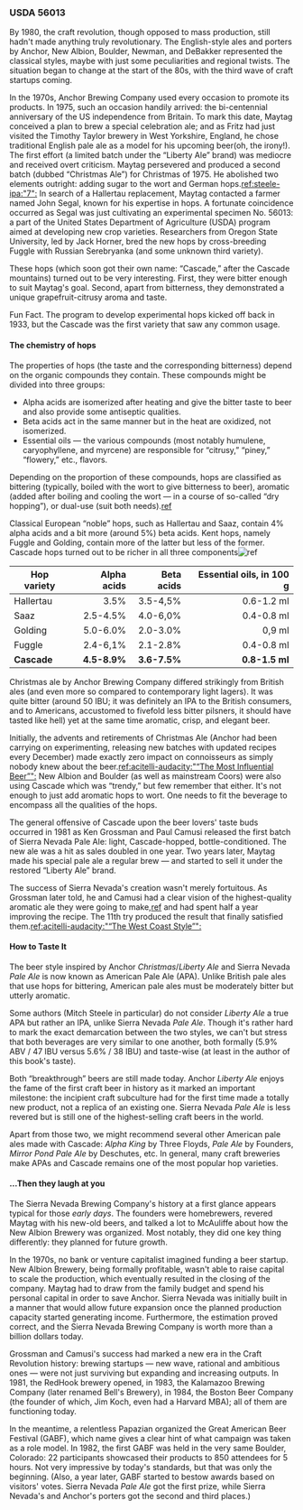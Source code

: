 ### USDA 56013

By 1980, the craft revolution, though opposed to mass production, still hadn't made anything truly revolutionary. The English-style ales and porters by Anchor, New Albion, Boulder, Newman, and DeBakker represented the classical styles, maybe with just some peculiarities and regional twists. The situation began to change at the start of the 80s, with the third wave of craft startups coming.

In the 1970s, Anchor Brewing Company used every occasion to promote its products.  In 1975, such an occasion handily arrived: the bi-centennial anniversary of the US independence from Britain. To mark this date, Maytag conceived a plan to brew a special celebration ale; and as Fritz had just visited the Timothy Taylor brewery in West Yorkshire, England, he chose traditional English pale ale as a model for his upcoming beer(oh, the irony!). The first effort (a limited batch under the “Liberty Ale” brand) was mediocre and received overt criticism. Maytag persevered and produced a second batch (dubbed “Christmas Ale”) for Christmas of 1975. He abolished two elements outright: adding sugar to the wort and German hops.[ref:steele-ipa:"7":]() In search of a Hallertau replacement, Maytag contacted a farmer named John Segal, known for his expertise in hops. A fortunate coincidence occurred as Segal was just cultivating an experimental specimen No. 56013: a part of the United States Department of Agriculture (USDA) program aimed at developing new crop varieties. Researchers from Oregon State University, led by Jack Horner, bred the new hops by cross-breeding Fuggle with Russian Serebryanka (and some unknown third variety).

These hops (which soon got their own name: “Cascade,” after the Cascade mountains) turned out to be very interesting. First, they were bitter enough to suit Maytag's goal. Second, apart from bitterness, they demonstrated a unique grapefruit-citrusy aroma and taste.

Fun Fact. The program to develop experimental hops kicked off back in 1933, but the Cascade was the first variety that saw any common usage.

#### The chemistry of hops

The properties of hops (the taste and the corresponding bitterness) depend on the organic compounds they contain. These compounds might be divided into three groups:
  * Alpha acids are isomerized after heating and give the bitter taste to beer and also provide some antiseptic qualities.
  * Beta acids act in the same manner but in the heat are oxidized, not isomerized.
  * Essential oils — the various compounds (most notably humulene, caryophyllene, and myrcene) are responsible for “citrusy,” “piney,” “flowery,” etc., flavors.

Depending on the proportion of these compounds, hops are classified as bittering (typically, boiled with the wort to give bitterness to beer), aromatic (added after boiling and cooling the wort — in a course of so-called “dry hopping”), or dual-use (suit both needs).[ref](https://beermaverick.com/types-of-hops-aroma-noble-bittering-dual-purpose/)

Classical European “noble” hops, such as Hallertau and Saaz, contain 4% alpha acids and a bit more (around 5%) beta acids. Kent hops, namely Fuggle and Golding, contain more of the latter but less of the former. Cascade hops turned out to be richer in all three components![ref](http://www.hopslist.com/)

| Hop variety | Alpha acids   | Beta acids   | Essential oils, in 100 g   |
|-------------|--------------:|-------------:|-------------------------:|
| Hallertau   | 3.5%          | 3.5-4,5%     | 0.6-1.2 ml |
| Saaz        | 2.5-4.5%      | 4.0-6,0%     | 0.4-0.8 ml |
| Golding     | 5.0-6.0%      | 2.0-3.0%     | 0,9 ml     |
| Fuggle      | 2.4-6,1%      | 2.1-2.8%     | 0.4-0.8 ml |
| **Cascade** | **4.5-8.9%**  | **3.6-7.5%** | **0.8-1.5 ml** |

Christmas ale by Anchor Brewing Company differed strikingly from British ales (and even more so compared to contemporary light lagers). It was quite bitter (around 50 IBU; it was definitely an IPA to the British consumers, and to Americans, accustomed to fivefold less bitter pilsners, it should have tasted like hell) yet at the same time aromatic, crisp, and elegant beer.

Initially, the advents and retirements of Christmas Ale (Anchor had been carrying on experimenting, releasing new batches with updated recipes every December) made exactly zero impact on connoisseurs as simply nobody knew about the beer.[ref:acitelli-audacity:"“The Most Influential Beer”":]() New Albion and Boulder (as well as mainstream Coors) were also using Cascade which was “trendy,” but few remember that either. It's not enough to just add aromatic hops to wort. One needs to fit the beverage to encompass all the qualities of the hops.

The general offensive of Cascade upon the beer lovers' taste buds occurred in 1981 as Ken Grossman and Paul Camusi released the first batch of Sierra Nevada Pale Ale: light, Cascade-hopped, bottle-conditioned. The new ale was a hit as sales doubled in one year. Two years later, Maytag made his special pale ale a regular brew — and started to sell it under the restored “Liberty Ale” brand.

The success of Sierra Nevada's creation wasn't merely fortuitous. As Grossman later told, he and Camusi had a clear vision of the highest-quality aromatic ale they were going to make,[ref](https://www.foodandwine.com/beer/craft-beer/25-most-important-american-craft-beers-ever-brewed?slide=ff26a990-6ab3-48f6-9cc0-0b7d3ea33e5b#ff26a990-6ab3-48f6-9cc0-0b7d3ea33e5b) and had spent half a year improving the recipe. The 11th try produced the result that finally satisfied them.[ref:acitelli-audacity:"“The West Coast Style”":]()

#### How to Taste It

The beer style inspired by Anchor *Christmas*/*Liberty Ale* and Sierra Nevada *Pale Ale* is now known as American Pale Ale (APA). Unlike British pale ales that use hops for bittering, American pale ales must be moderately bitter but utterly aromatic.

Some authors (Mitch Steele in particular) do not consider *Liberty Ale* a true APA but rather an IPA, unlike Sierra Nevada *Pale Ale*. Though it's rather hard to mark the exact demarcation between the two styles, we can't but stress that both beverages are very similar to one another, both formally (5.9% ABV / 47 IBU versus 5.6% / 38 IBU) and taste-wise (at least in the author of this book's taste).

Both “breakthrough” beers are still made today. Anchor *Liberty Ale* enjoys the fame of the first craft beer in history as it marked an important milestone: the incipient craft subculture had for the first time made a totally new product, not a replica of an existing one. Sierra Nevada *Pale Ale* is less revered but is still one of the highest-selling craft beers in the world.

Apart from those two, we might recommend several other American pale ales made with Cascade: *Alpha King* by Three Floyds, *Pale Ale* by Founders, *Mirror Pond Pale Ale* by Deschutes, etc. In general, many craft breweries make APAs and Cascade remains one of the most popular hop varieties.

#### …Then they laugh at you

The Sierra Nevada Brewing Company's history at a first glance appears typical for those *early days*. The founders were homebrewers, revered Maytag with his new-old beers, and talked a lot to McAuliffe about how the New Albion Brewery was organized. Most notably, they did one key thing differently: they planned for future growth.

In the 1970s, no bank or venture capitalist imagined funding a beer startup. New Albion Brewery, being formally profitable, wasn't able to raise capital to scale the production, which eventually resulted in the closing of the company. Maytag had to draw from the family budget and spend his personal capital in order to save Anchor. Sierra Nevada was initially built in a manner that would allow future expansion once the planned production capacity started generating income. Furthermore, the estimation proved correct, and the Sierra Nevada Brewing Company is worth more than a billion dollars today.

Grossman and Camusi's success had marked a new era in the Craft Revolution history: brewing startups — new wave, rational and ambitious ones — were not just surviving but expanding and increasing outputs. In 1981, the RedHook brewery opened, in 1983, the Kalamazoo Brewing Company (later renamed Bell's Brewery), in 1984, the Boston Beer Company (the founder of which, Jim Koch, even had a Harvard MBA); all of them are functioning today.

In the meantime, a relentless Papazian organized the Great American Beer Festival (GABF), which name gives a clear hint of what campaign was taken as a role model. In 1982, the first GABF was held in the very same Boulder, Colorado: 22 participants showcased their products to 850 attendees for 5 hours. Not very impressive by today's standards, but that was only the beginning. (Also, a year later, GABF started to bestow awards based on visitors' votes. Sierra Nevada *Pale Ale* got the first prize, while Sierra Nevada's and Anchor's porters got the second and third places.)
